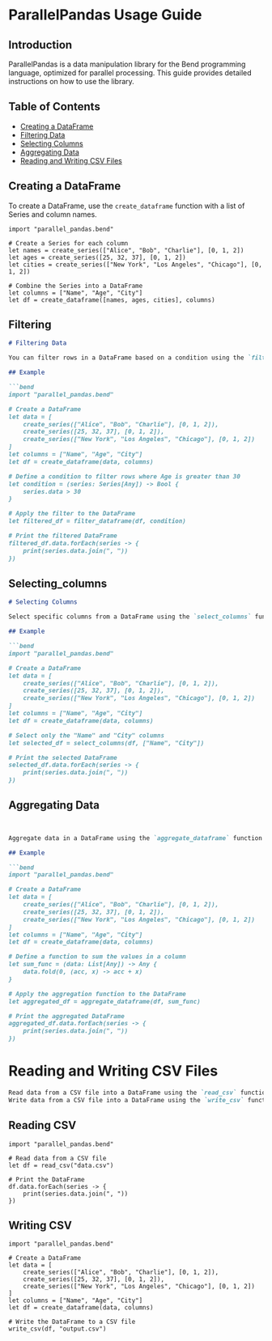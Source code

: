 # ParallelPandas Usage Guide

## Introduction

ParallelPandas is a data manipulation library for the Bend programming language, optimized for parallel processing. This guide provides detailed instructions on how to use the library.

## Table of Contents

- [Creating a DataFrame](#creating-a-dataframe)
- [Filtering Data](filtering.md)
- [Selecting Columns](selecting_columns.md)
- [Aggregating Data](aggregating.md)
- [Reading and Writing CSV Files](reading_writing_csv.md)

## Creating a DataFrame

To create a DataFrame, use the `create_dataframe` function with a list of Series and column names.

```bend
import "parallel_pandas.bend"

# Create a Series for each column
let names = create_series(["Alice", "Bob", "Charlie"], [0, 1, 2])
let ages = create_series([25, 32, 37], [0, 1, 2])
let cities = create_series(["New York", "Los Angeles", "Chicago"], [0, 1, 2])

# Combine the Series into a DataFrame
let columns = ["Name", "Age", "City"]
let df = create_dataframe([names, ages, cities], columns)
```

## Filtering
```markdown
# Filtering Data

You can filter rows in a DataFrame based on a condition using the `filter_dataframe` function.

## Example

```bend
import "parallel_pandas.bend"

# Create a DataFrame
let data = [
    create_series(["Alice", "Bob", "Charlie"], [0, 1, 2]),
    create_series([25, 32, 37], [0, 1, 2]),
    create_series(["New York", "Los Angeles", "Chicago"], [0, 1, 2])
]
let columns = ["Name", "Age", "City"]
let df = create_dataframe(data, columns)

# Define a condition to filter rows where Age is greater than 30
let condition = (series: Series[Any]) -> Bool {
    series.data > 30
}

# Apply the filter to the DataFrame
let filtered_df = filter_dataframe(df, condition)

# Print the filtered DataFrame
filtered_df.data.forEach(series -> {
    print(series.data.join(", "))
})
```

## Selecting_columns
```markdown
# Selecting Columns

Select specific columns from a DataFrame using the `select_columns` function.

## Example

```bend
import "parallel_pandas.bend"

# Create a DataFrame
let data = [
    create_series(["Alice", "Bob", "Charlie"], [0, 1, 2]),
    create_series([25, 32, 37], [0, 1, 2]),
    create_series(["New York", "Los Angeles", "Chicago"], [0, 1, 2])
]
let columns = ["Name", "Age", "City"]
let df = create_dataframe(data, columns)

# Select only the "Name" and "City" columns
let selected_df = select_columns(df, ["Name", "City"])

# Print the selected DataFrame
selected_df.data.forEach(series -> {
    print(series.data.join(", "))
})
```

## Aggregating Data
```markdown


Aggregate data in a DataFrame using the `aggregate_dataframe` function.

## Example

```bend
import "parallel_pandas.bend"

# Create a DataFrame
let data = [
    create_series(["Alice", "Bob", "Charlie"], [0, 1, 2]),
    create_series([25, 32, 37], [0, 1, 2]),
    create_series(["New York", "Los Angeles", "Chicago"], [0, 1, 2])
]
let columns = ["Name", "Age", "City"]
let df = create_dataframe(data, columns)

# Define a function to sum the values in a column
let sum_func = (data: List[Any]) -> Any {
    data.fold(0, (acc, x) -> acc + x)
}

# Apply the aggregation function to the DataFrame
let aggregated_df = aggregate_dataframe(df, sum_func)

# Print the aggregated DataFrame
aggregated_df.data.forEach(series -> {
    print(series.data.join(", "))
})
```


# Reading and Writing CSV Files
```markdown
Read data from a CSV file into a DataFrame using the `read_csv` function.
Write data from a CSV file into a DataFrame using the `write_csv` function.

```
## Reading CSV

```bend
import "parallel_pandas.bend"

# Read data from a CSV file
let df = read_csv("data.csv")

# Print the DataFrame
df.data.forEach(series -> {
    print(series.data.join(", "))
})

```

## Writing CSV

```bend
import "parallel_pandas.bend"

# Create a DataFrame
let data = [
    create_series(["Alice", "Bob", "Charlie"], [0, 1, 2]),
    create_series([25, 32, 37], [0, 1, 2]),
    create_series(["New York", "Los Angeles", "Chicago"], [0, 1, 2])
]
let columns = ["Name", "Age", "City"]
let df = create_dataframe(data, columns)

# Write the DataFrame to a CSV file
write_csv(df, "output.csv")
